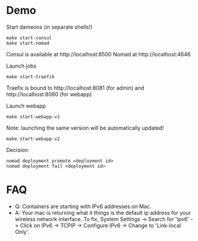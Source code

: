# Demo

Start dameons (in separate shells!)
```shell
make start-consul
make start-nomad
```

Consul is available at http://localhost:8500
Nomad at http://localhost:4646

Launch jobs
```shell
make start-traefik
```
Traefix is bound to http://localhost:8081 (for admin) and http://localhost:8080 (for webapp)

Launch webapp
```shell
make start-webapp-v1
```
Note: launching the same version will be automatically updated! 

```shell
make start-webapp-v2
```

Decision:
```shell
nomad deployment promote <deployment id>
nomad deployment fail <deployment id>
```

# FAQ

- Q: Containers are starting with IPv6 addresses on Mac.
- A: Your mac is returning what it things is the default ip address for your wireless network interface. To fix, System
  Settings -> Search for 'ipv6' -> Click on IPv6 -> TCPIP -> Configure IPv6 -> Change to 'Link-local Only'.
